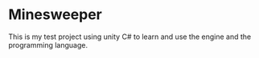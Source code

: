 # Minesweeper
This is my test project using unity C# to learn and use the engine and the programming language.
